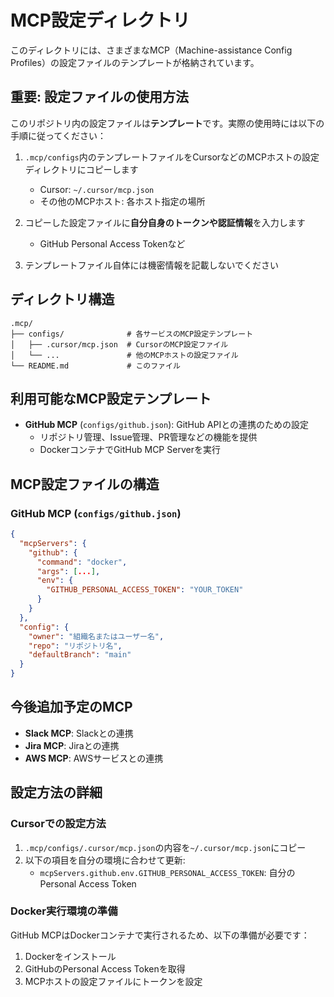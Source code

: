 # MCP設定ディレクトリ

このディレクトリには、さまざまなMCP（Machine-assistance Config Profiles）の設定ファイルのテンプレートが格納されています。

## 重要: 設定ファイルの使用方法

このリポジトリ内の設定ファイルは**テンプレート**です。実際の使用時には以下の手順に従ってください：

1. `.mcp/configs`内のテンプレートファイルをCursorなどのMCPホストの設定ディレクトリにコピーします
   - Cursor: `~/.cursor/mcp.json`
   - その他のMCPホスト: 各ホスト指定の場所

2. コピーした設定ファイルに**自分自身のトークンや認証情報**を入力します
   - GitHub Personal Access Tokenなど

3. テンプレートファイル自体には機密情報を記載しないでください

## ディレクトリ構造

```
.mcp/
├── configs/              # 各サービスのMCP設定テンプレート
│   ├── .cursor/mcp.json  # CursorのMCP設定ファイル
│   └── ...               # 他のMCPホストの設定ファイル
└── README.md             # このファイル
```

## 利用可能なMCP設定テンプレート

- **GitHub MCP** (`configs/github.json`): GitHub APIとの連携のための設定
  - リポジトリ管理、Issue管理、PR管理などの機能を提供
  - DockerコンテナでGitHub MCP Serverを実行

## MCP設定ファイルの構造

### GitHub MCP (`configs/github.json`)

```json
{
  "mcpServers": {
    "github": {
      "command": "docker",
      "args": [...],
      "env": {
        "GITHUB_PERSONAL_ACCESS_TOKEN": "YOUR_TOKEN"
      }
    }
  },
  "config": {
    "owner": "組織名またはユーザー名",
    "repo": "リポジトリ名",
    "defaultBranch": "main"
  }
}
```

## 今後追加予定のMCP

- **Slack MCP**: Slackとの連携
- **Jira MCP**: Jiraとの連携
- **AWS MCP**: AWSサービスとの連携

## 設定方法の詳細

### Cursorでの設定方法

1. `.mcp/configs/.cursor/mcp.json`の内容を`~/.cursor/mcp.json`にコピー
2. 以下の項目を自分の環境に合わせて更新:
   - `mcpServers.github.env.GITHUB_PERSONAL_ACCESS_TOKEN`: 自分のPersonal Access Token

### Docker実行環境の準備

GitHub MCPはDockerコンテナで実行されるため、以下の準備が必要です：

1. Dockerをインストール
2. GitHubのPersonal Access Tokenを取得
3. MCPホストの設定ファイルにトークンを設定 